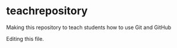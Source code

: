 # teachrepository
Making this repository to teach students how to use Git and GitHub

Editing this file.
